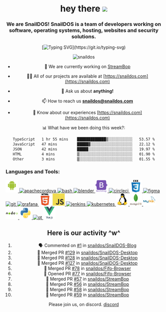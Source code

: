 <h1 align="center">hey there <img src="https://media.giphy.com/media/hvRJCLFzcasrR4ia7z/giphy.gif" width="25px"></h1>
<h3 align="center">We are SnailDOS! SnailDOS is a team of developers working on software, operating systems, hosting, websites and security solutions.</h3>

<div align="center">

[![Typing SVG](https://readme-typing-svg.herokuapp.com?color=%23F7BD27&center=true&multiline=true&lines=We+love+coding!;We+support+open+source!;So%2C+check+our+repos+and+follow+us!+;Star+our+work!+It+keeps+us+motivated.)](https://git.io/typing-svg)

</div>

<p align="center"> <img src="https://komarev.com/ghpvc/?username=snaildos&label=Profile%20views&color=0e75b6&style=flat" alt="snaildos" /> </p>

<div align="center">

- 🔭 We are currently working on [StreamBop](https://snaildos.com/streambop)

- 👨‍💻 All of our projects are available at [https://snaildos.com](https://snaildos.com)

- 💬 Ask us about **anything!**

- 📫 How to reach us **snaildos@snaildos.com**

- 📄 Know about our experiences [https://snaildos.com](https://snaildos.com)
</div>

<p align="center">📊 What have we been doing this week?:</p>

<div align="center">

<!--START_SECTION:waka-->

```text
TypeScript   1 hr 55 mins    █████████████▒░░░░░░░░░░░   53.57 %
JavaScript   47 mins         █████▓░░░░░░░░░░░░░░░░░░░   22.12 %
JSON         42 mins         █████░░░░░░░░░░░░░░░░░░░░   19.97 %
HTML         4 mins          ▒░░░░░░░░░░░░░░░░░░░░░░░░   01.90 %
Other        3 mins          ▒░░░░░░░░░░░░░░░░░░░░░░░░   01.55 %
```

<!--END_SECTION:waka-->

</div>

<div align="center">

<h3 align="left">Languages and Tools:</h3>
<p align="left"> <a href="https://developer.android.com" target="_blank"> <img src="https://raw.githubusercontent.com/devicons/devicon/master/icons/android/android-original-wordmark.svg" alt="android" width="40" height="40"/> </a> <a href="https://cordova.apache.org/" target="_blank"> <img src="https://www.vectorlogo.zone/logos/apache_cordova/apache_cordova-icon.svg" alt="apachecordova" width="40" height="40"/> </a> <a href="https://www.gnu.org/software/bash/" target="_blank"> <img src="https://www.vectorlogo.zone/logos/gnu_bash/gnu_bash-icon.svg" alt="bash" width="40" height="40"/> </a> <a href="https://www.blender.org/" target="_blank"> <img src="https://download.blender.org/branding/community/blender_community_badge_white.svg" alt="blender" width="40" height="40"/> </a> <a href="https://getbootstrap.com" target="_blank"> <img src="https://raw.githubusercontent.com/devicons/devicon/master/icons/bootstrap/bootstrap-plain-wordmark.svg" alt="bootstrap" width="40" height="40"/> </a> <a href="https://circleci.com" target="_blank"> <img src="https://www.vectorlogo.zone/logos/circleci/circleci-icon.svg" alt="circleci" width="40" height="40"/> </a> <a href="https://www.w3schools.com/css/" target="_blank"> <img src="https://raw.githubusercontent.com/devicons/devicon/master/icons/css3/css3-original-wordmark.svg" alt="css3" width="40" height="40"/> </a> <a href="https://www.figma.com/" target="_blank"> <img src="https://www.vectorlogo.zone/logos/figma/figma-icon.svg" alt="figma" width="40" height="40"/> </a> <a href="https://git-scm.com/" target="_blank"> <img src="https://www.vectorlogo.zone/logos/git-scm/git-scm-icon.svg" alt="git" width="40" height="40"/> </a> <a href="https://grafana.com" target="_blank"> <img src="https://www.vectorlogo.zone/logos/grafana/grafana-icon.svg" alt="grafana" width="40" height="40"/> </a> <a href="https://www.w3.org/html/" target="_blank"> <img src="https://raw.githubusercontent.com/devicons/devicon/master/icons/html5/html5-original-wordmark.svg" alt="html5" width="40" height="40"/> </a> <a href="https://developer.mozilla.org/en-US/docs/Web/JavaScript" target="_blank"> <img src="https://raw.githubusercontent.com/devicons/devicon/master/icons/javascript/javascript-original.svg" alt="javascript" width="40" height="40"/> </a> <a href="https://www.jenkins.io" target="_blank"> <img src="https://www.vectorlogo.zone/logos/jenkins/jenkins-icon.svg" alt="jenkins" width="40" height="40"/> </a> <a href="https://kubernetes.io" target="_blank"> <img src="https://www.vectorlogo.zone/logos/kubernetes/kubernetes-icon.svg" alt="kubernetes" width="40" height="40"/> </a> <a href="https://www.linux.org/" target="_blank"> <img src="https://raw.githubusercontent.com/devicons/devicon/master/icons/linux/linux-original.svg" alt="linux" width="40" height="40"/> </a> <a href="https://www.mongodb.com/" target="_blank"> <img src="https://raw.githubusercontent.com/devicons/devicon/master/icons/mongodb/mongodb-original-wordmark.svg" alt="mongodb" width="40" height="40"/> </a> <a href="https://www.mysql.com/" target="_blank"> <img src="https://raw.githubusercontent.com/devicons/devicon/master/icons/mysql/mysql-original-wordmark.svg" alt="mysql" width="40" height="40"/> </a> <a href="https://nodejs.org" target="_blank"> <img src="https://raw.githubusercontent.com/devicons/devicon/master/icons/nodejs/nodejs-original-wordmark.svg" alt="nodejs" width="40" height="40"/> </a> <a href="https://www.python.org" target="_blank"> <img src="https://raw.githubusercontent.com/devicons/devicon/master/icons/python/python-original.svg" alt="python" width="40" height="40"/> </a> <a href="https://www.qt.io/" target="_blank"> <img src="https://upload.wikimedia.org/wikipedia/commons/0/0b/Qt_logo_2016.svg" alt="qt" width="40" height="40"/> </a> <a href="https://vuejs.org/" target="_blank"> <img src="https://raw.githubusercontent.com/devicons/devicon/master/icons/vuejs/vuejs-original-wordmark.svg" alt="vuejs" width="40" height="40"/> </a> </p>

## Here is our activity ^w^
<!--START_SECTION:activity-->
1. 🗣 Commented on [#1](https://github.com/snaildos/SnailDOS-Blog/issues/1) in [snaildos/SnailDOS-Blog](https://github.com/snaildos/SnailDOS-Blog)
2. 🎉 Merged PR [#129](https://github.com/snaildos/SnailDOS-Desktop/pull/129) in [snaildos/SnailDOS-Desktop](https://github.com/snaildos/SnailDOS-Desktop)
3. 🎉 Merged PR [#128](https://github.com/snaildos/SnailDOS-Desktop/pull/128) in [snaildos/SnailDOS-Desktop](https://github.com/snaildos/SnailDOS-Desktop)
4. 🎉 Merged PR [#127](https://github.com/snaildos/SnailDOS-Desktop/pull/127) in [snaildos/SnailDOS-Desktop](https://github.com/snaildos/SnailDOS-Desktop)
5. 🎉 Merged PR [#78](https://github.com/snaildos/Fifo-Browser/pull/78) in [snaildos/Fifo-Browser](https://github.com/snaildos/Fifo-Browser)
6. 💪 Opened PR [#77](https://github.com/snaildos/Fifo-Browser/pull/77) in [snaildos/Fifo-Browser](https://github.com/snaildos/Fifo-Browser)
7. 🎉 Merged PR [#57](https://github.com/snaildos/StreamBop/pull/57) in [snaildos/StreamBop](https://github.com/snaildos/StreamBop)
8. 🎉 Merged PR [#56](https://github.com/snaildos/StreamBop/pull/56) in [snaildos/StreamBop](https://github.com/snaildos/StreamBop)
9. 🎉 Merged PR [#58](https://github.com/snaildos/StreamBop/pull/58) in [snaildos/StreamBop](https://github.com/snaildos/StreamBop)
10. 🎉 Merged PR [#59](https://github.com/snaildos/StreamBop/pull/59) in [snaildos/StreamBop](https://github.com/snaildos/StreamBop)
<!--END_SECTION:activity-->

Please join us, on discord.
[discord](https://invite.gg/snaildos)

</div>
